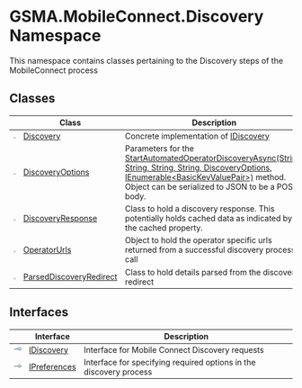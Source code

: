 GSMA.MobileConnect.Discovery Namespace
======================================
This namespace contains classes pertaining to the Discovery steps of the MobileConnect process


Classes
-------

                | Class                        | Description                                                                                                                                                                                                   
--------------- | ---------------------------- | ------------------------------------------------------------------------------------------------------------------------------------------------------------------------------------------------------------- 
![Public class] | [Discovery][1]               | Concrete implementation of [IDiscovery][2]                                                                                                                                                                    
![Public class] | [DiscoveryOptions][3]        | Parameters for the [StartAutomatedOperatorDiscoveryAsync(String, String, String, String, DiscoveryOptions, IEnumerable&lt;BasicKeyValuePair>)][4] method. Object can be serialized to JSON to be a POST body. 
![Public class] | [DiscoveryResponse][5]       | Class to hold a discovery response. This potentially holds cached data as indicated by the cached property.                                                                                                   
![Public class] | [OperatorUrls][6]            | Object to hold the operator specific urls returned from a successful discovery process call                                                                                                                   
![Public class] | [ParsedDiscoveryRedirect][7] | Class to hold details parsed from the discovery redirect                                                                                                                                                      


Interfaces
----------

                    | Interface         | Description                                                        
------------------- | ----------------- | ------------------------------------------------------------------ 
![Public interface] | [IDiscovery][2]   | Interface for Mobile Connect Discovery requests                    
![Public interface] | [IPreferences][8] | Interface for specifying required options in the discovery process 

[1]: Discovery/README.md
[2]: IDiscovery/README.md
[3]: DiscoveryOptions/README.md
[4]: IDiscovery/StartAutomatedOperatorDiscoveryAsync_1.md
[5]: DiscoveryResponse/README.md
[6]: OperatorUrls/README.md
[7]: ParsedDiscoveryRedirect/README.md
[8]: IPreferences/README.md
[9]: ../_icons/Help.png
[Public class]: ../_icons/pubclass.gif "Public class"
[Public interface]: ../_icons/pubinterface.gif "Public interface"